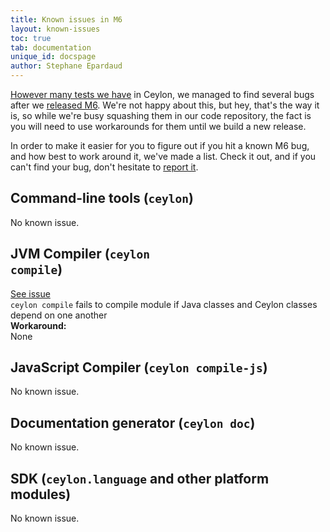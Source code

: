 ```yaml
---
title: Known issues in M6
layout: known-issues
toc: true
tab: documentation
unique_id: docspage
author: Stephane Epardaud
---
```


[However many tests we have](/blog/2012/02/02/how-we-test-ceylon/) in Ceylon, we managed to find 
several bugs after we [released M6](/blog/2013/03/14/ceylon-m5-nesa-pong/).
We're not happy about this, but hey, that's the way it is, so while we're busy squashing them
in our code repository, the fact is you will need to use workarounds for them until we build
a new release.

In order to make it easier for you to figure out if you hit a known M6 bug, and how best to
work around it, we've made a list. Check it out, and if you can't find your bug, don't hesitate
to [report it](/code/issues/). 

## Command-line tools (<code>ceylon</code>)

No known issue.

## JVM Compiler (<code>ceylon compile</code>)

<div class="known-issue">
<a class="see" href="https://github.com/ceylon/ceylon-compiler/issues/470">See issue</a>
<div class="title"><code>ceylon compile</code> fails to compile module if Java classes and Ceylon classes depend on one another</div>
<b>Workaround:</b>
<div class="workaround">None</div>
</div>

## JavaScript Compiler (<code>ceylon compile-js</code>)

No known issue.

## Documentation generator (<code>ceylon doc</code>)

No known issue.

## SDK (<code>ceylon.language</code> and other platform modules)

No known issue.

